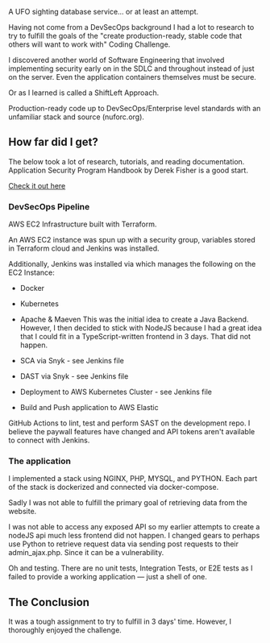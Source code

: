A UFO sighting database service... or at least an attempt.

Having not come from a DevSecOps background I had a lot to research to try to fulfill the goals of the "create production-ready, stable code that others will want to work with" Coding Challenge.

I discovered another world of Software Engineering that involved implementing security early on in the SDLC and throughout instead of just on the server. Even the application containers themselves must be secure.

Or as I learned is called a ShiftLeft Approach.

Production-ready code up to DevSecOps/Enterprise level standards with an unfamiliar stack and source (nuforc.org).

## How far did I get?

The below took a lot of research, tutorials, and reading documentation.
Application Security Program Handbook by Derek Fisher is a good start.

[Check it out here](https://learning.oreilly.com/library/view/application-security-program/9781633439818/)

### DevSecOps Pipeline

AWS EC2 Infrastructure built with Terraform.

An AWS EC2 instance was spun up with a security group, variables stored in Terraform cloud and Jenkins was installed.

Additionally, Jenkins was installed via which manages the following on the EC2 Instance:

- Docker

- Kubernetes

- Apache & Maeven
  This was the initial idea to create a Java Backend. However, I then decided to stick with NodeJS because I had a great idea that I could fit in a TypeScript-written frontend in 3 days. That did not happen.

- SCA via Snyk - see Jenkins file

- DAST via Snyk - see Jenkins file

- Deployment to AWS Kubernetes Cluster - see Jenkins file

- Build and Push application to AWS Elastic

GitHub Actions to lint, test and perform SAST on the development repo. I believe the paywall features have changed and API tokens aren't available to connect with Jenkins.

### The application

I implemented a stack using NGINX, PHP, MYSQL, and PYTHON. Each part of the stack is dockerized and connected via docker-compose.

Sadly I was not able to fulfill the primary goal of retrieving data from the website.

I was not able to access any exposed API so my earlier attempts to create a nodeJS api much less frontend did not happen. I changed gears to perhaps use Python to retrieve request data via sending post requests to their admin_ajax.php. Since it can be a vulnerability.

Oh and testing. There are no unit tests, Integration Tests, or E2E tests as I failed to provide a working application — just a shell of one.

## The Conclusion

It was a tough assignment to try to fulfill in 3 days' time. However, I thoroughly enjoyed the challenge.
